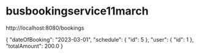 # busbookingservice11march

http://localhost:8080/bookings


{
    "dateOfBooking": "2023-03-01",
    "schedule": {
        "id": 5
    },
    "user": {
        "id": 1
    },
    "totalAmount": 200.0
}

